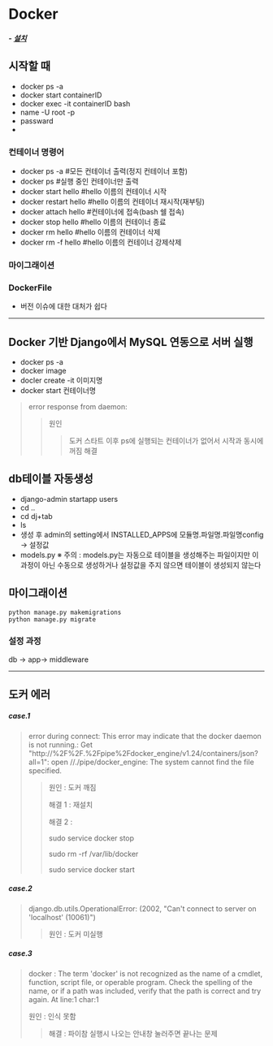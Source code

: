 # Docker
##### - <a href="https://github.com/Seongbae103/memo/blob/main/setting(docker).md">설치</a>
## 시작할 때
- docker ps -a
- docker start containerID
- docker exec -it containerID bash
- name -U root -p
- passward
- 
### 컨테이너 명령어
- docker ps -a #모든 컨테이너 출력(정지 컨테이너 포함)
- docker ps #실행 중인 컨테이너만 출력
- docker start hello #hello 이름의 컨테이너 시작
- docker restart hello #hello 이름의 컨테이너 재시작(재부팅)
- docker attach hello #컨테이너에 접속(bash 쉘 접속)
- docker stop hello #hello 이름의 컨테이너 종료
- docker rm hello #hello 이름의 컨테이너 삭제
- docker rm -f hello #hello 이름의 컨테이너 강제삭제


### 마이그래이션

### DockerFile
- 버전 이슈에 대한 대처가 쉽다

---
## Docker 기반 Django에서 MySQL 연동으로 서버 실행
- docker ps -a
- docker image
- docler create -it 이미지명
- docker start 컨테이너명
> error response from daemon:
>> 원인 
>>>  도커 스타트 이후 ps에 실행되는 컨테이너가 없어서 시작과 동시에 꺼짐
>> 해결
>>>
## db테이블 자동생성
- django-admin startapp users
- cd ..
- cd dj+tab
- ls
- 생성 후 admin의 setting에서 INSTALLED_APPS에 모듈명.파일명.파일명config -> 설정값
- models.py
※ 주의 : models.py는 자동으로 테이블을 생성해주는 파일이지만 이 과정이 아닌 수동으로 생성하거나 설정값을 주지 않으면 테이블이 생성되지 않는다


## 마이그래이션
    python manage.py makemigrations
    python manage.py migrate
### 설정 과정   
db -> app-> middleware

---
## 도커 에러
##### case.1 
> error during connect: This error may indicate that the docker daemon is not running.: Get "http://%2F%2F.%2Fpipe%2Fdocker_engine/v1.24/containers/json?all=1": open //./pipe/docker_engine: The system cannot find the file specified.
>> 원인 : 도커 깨짐<p>
>> 해결 1 : 재설치<p>
>> 해결 2 :<p>
    sudo service docker stop<p>
    sudo rm -rf /var/lib/docker<p>
    sudo service docker start
##### case.2
> django.db.utils.OperationalError: (2002, "Can't connect to server on 'localhost' (10061)")
>> 원인 : 도커 미실행
##### case.3
> docker : The term 'docker' is not recognized as the name of a cmdlet, function, script file, or operable program. Check the spelling of the name, or if a path was included, verify that the path is correct and try again.
At line:1 char:1<div>
> 원인 : 인식 못함<div>
>> 해결 : 파이참 실행시 나오는 안내창 눌러주면 끝나는 문제

